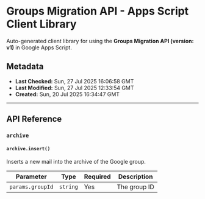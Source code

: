 # Groups Migration API - Apps Script Client Library

Auto-generated client library for using the **Groups Migration API (version: v1)** in Google Apps Script.

## Metadata

- **Last Checked:** Sun, 27 Jul 2025 16:06:58 GMT
- **Last Modified:** Sun, 27 Jul 2025 12:33:54 GMT
- **Created:** Sun, 20 Jul 2025 16:34:47 GMT



---

## API Reference

### `archive`

#### `archive.insert()`

Inserts a new mail into the archive of the Google group.

| Parameter | Type | Required | Description |
|---|---|---|---|
| `params.groupId` | `string` | Yes | The group ID |